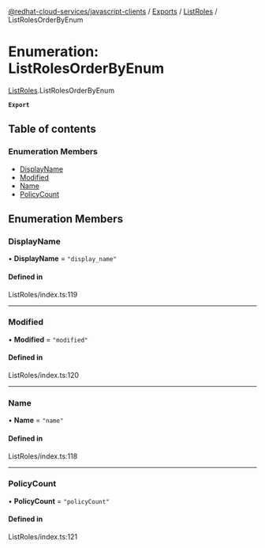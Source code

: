 [@redhat-cloud-services/javascript-clients](../README.md) / [Exports](../modules.md) / [ListRoles](../modules/ListRoles.md) / ListRolesOrderByEnum

# Enumeration: ListRolesOrderByEnum

[ListRoles](../modules/ListRoles.md).ListRolesOrderByEnum

**`Export`**

## Table of contents

### Enumeration Members

- [DisplayName](ListRoles.ListRolesOrderByEnum.md#displayname)
- [Modified](ListRoles.ListRolesOrderByEnum.md#modified)
- [Name](ListRoles.ListRolesOrderByEnum.md#name)
- [PolicyCount](ListRoles.ListRolesOrderByEnum.md#policycount)

## Enumeration Members

### DisplayName

• **DisplayName** = ``"display_name"``

#### Defined in

ListRoles/index.ts:119

___

### Modified

• **Modified** = ``"modified"``

#### Defined in

ListRoles/index.ts:120

___

### Name

• **Name** = ``"name"``

#### Defined in

ListRoles/index.ts:118

___

### PolicyCount

• **PolicyCount** = ``"policyCount"``

#### Defined in

ListRoles/index.ts:121
